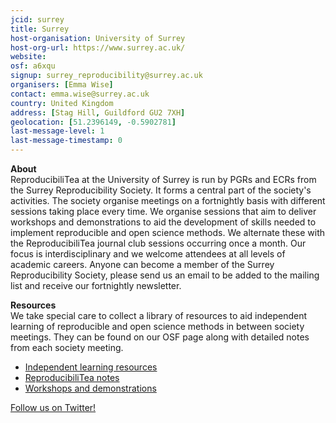 ```yaml
---
jcid: surrey
title: Surrey
host-organisation: University of Surrey
host-org-url: https://www.surrey.ac.uk/
website: 
osf: a6xqu
signup: surrey_reproducibility@surrey.ac.uk 
organisers: [Emma Wise]  
contact: emma.wise@surrey.ac.uk  
country: United Kingdom
address: [Stag Hill, Guildford GU2 7XH]
geolocation: [51.2396149, -0.5902781]
last-message-level: 1
last-message-timestamp: 0
---  
```

  
**About**   
ReproducibiliTea at the University of Surrey is run by PGRs and ECRs from the Surrey Reproducibility Society. It forms a central part of the society's activities. The society organise meetings on a fortnightly basis with different sessions taking place every time. We organise sessions that aim to deliver workshops and demonstrations to aid the development of skills needed to implement reproducible and open science methods. We alternate these with the ReproducibiliTea journal club sessions occurring once a month. Our focus is interdisciplinary and we welcome attendees at all levels of academic careers. Anyone can become a member of the Surrey Reproducibility Society, please send us an email to be added to the mailing list and receive our fortnightly newsletter.  
  
**Resources**  
We take special care to collect a library of resources to aid independent learning of reproducible and open science methods in between society meetings. They can be found on our OSF page along with detailed notes from each society meeting.  
* [Independent learning resources](https://osf.io/4ahfw/)  
* [ReproducibiliTea notes](https://osf.io/c3esj/)  
* [Workshops and demonstrations](https://osf.io/svtr9/)  
  
[Follow us on Twitter!](https://twitter.com/Surrey_Repro)
